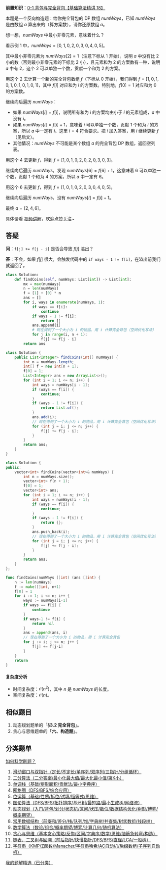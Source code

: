 **前置知识**：[0-1 背包与完全背包【基础算法精讲 18】](https://www.bilibili.com/video/BV16Y411v7Y6/)

本题是一个反向构造题：给你完全背包的 DP 数组 $\textit{numWays}$，已知 $\textit{numWays}$ 是由数组 $a$ 算出来的（算方案数），请你还原数组 $a$。

想一想，$\textit{numWays}$ 中最小非零元素，意味着什么？

看示例 1 中，$\textit{numWays} = [0,1,0,2,0,3,0,4,0,5]$。

其中最小非零元素为 $\textit{numWays}[2]=1$（注意下标从 $1$ 开始），说明 $a$ 中没有比 $2$ 小的数（否则最小非零元素的下标比 $2$ 小），且元素和为 $2$ 的方案数有一种，说明 $a$ 中有 $2$，这个 $2$ 可以单独一个数，贡献一个和为 $2$ 的方案。

用这个 $2$ 去计算一个新的完全背包数组 $f$（下标从 $0$ 开始），我们得到 $f = [1,0,1,0,1,0,1,0,1,0,1]$，其中 $f[i]$ 对应和为 $i$ 的方案数。特别地，$f[0]=1$ 对应和为 $0$ 的方案数。

继续向后遍历 $\textit{numWays}$：

- 如果 $\textit{numWays}[i] = f[i]$，说明所有和为 $i$ 的方案均由小于 $i$ 的元素组成，$a$ 中没有 $i$。
- 如果 $\textit{numWays}[i] = f[i]+1$，意味着 $i$ 可以单独一个数，贡献 $1$ 个和为 $i$ 的方案，所以 $a$ 中一定有 $i$。这里 $i=4$ 符合要求。把 $i$ 加入答案，用 $i$ 继续更新 $f$（见后文）。
- 其他情况：$\textit{numWays}$ 不可能是某个数组 $a$ 的完全背包 DP 数组，返回空列表。

用这个 $4$ 去更新 $f$，得到 $f =[1,0,1,0,2,0,2,0,3,0,3]$。

继续向后遍历 $\textit{numWays}$，发现 $\textit{numWays}[6] = f[6]+1$，这意味着 $6$ 可以单独一个数，贡献 $1$ 个和为 $4$ 的方案，所以 $a$ 中一定有 $6$。

用这个 $6$ 去更新 $f$，得到 $f =[1,0,1,0,2,0,3,0,4,0,5]$。

继续向后遍历 $\textit{numWays}$，没有 $\textit{numWays}[i] = f[i]+1$。

最终 $a=[2,4,6]$。

具体请看 [视频讲解](https://www.bilibili.com/video/BV1GCNRzgEYp/?t=9m14s)，欢迎点赞关注~

## 答疑

**问**：`f[j] += f[j - i]` 是否会导致 $f[j]$ 溢出？

**答**：不会，如果 $f[j]$ 很大，会触发代码中的 `if ways - 1 != f[i]`，在溢出前我们就返回了。

```py [sol-Python3]
class Solution:
    def findCoins(self, numWays: List[int]) -> List[int]:
        mx = max(numWays)
        n = len(numWays)
        f = [1] + [0] * n
        ans = []
        for i, ways in enumerate(numWays, 1):
            if ways == f[i]:
                continue
            if ways - 1 != f[i]:
                return []
            ans.append(i)
            # 现在得到了一个大小为 i 的物品，用 i 计算完全背包（空间优化写法）
            for j in range(i, n + 1):
                f[j] += f[j - i]
        return ans
```

```java [sol-Java]
class Solution {
    public List<Integer> findCoins(int[] numWays) {
        int n = numWays.length;
        int[] f = new int[n + 1];
        f[0] = 1;
        List<Integer> ans = new ArrayList<>();
        for (int i = 1; i <= n; i++) {
            int ways = numWays[i - 1];
            if (ways == f[i]) {
                continue;
            }
            if (ways - 1 != f[i]) {
                return List.of();
            }
            ans.add(i);
            // 现在得到了一个大小为 i 的物品，用 i 计算完全背包（空间优化写法）
            for (int j = i; j <= n; j++) {
                f[j] += f[j - i];
            }
        }
        return ans;
    }
}
```

```cpp [sol-C++]
class Solution {
public:
    vector<int> findCoins(vector<int>& numWays) {
        int n = numWays.size();
        vector<int> f(n + 1);
        f[0] = 1;
        vector<int> ans;
        for (int i = 1; i <= n; i++) {
            int ways = numWays[i - 1];
            if (ways == f[i]) {
                continue;
            }
            if (ways - 1 != f[i]) {
                return {};
            }
            ans.push_back(i);
            // 现在得到了一个大小为 i 的物品，用 i 计算完全背包（空间优化写法）
            for (int j = i; j <= n; j++) {
                f[j] += f[j - i];
            }
        }
        return ans;
    }
};
```

```go [sol-Go]
func findCoins(numWays []int) (ans []int) {
	n := len(numWays)
	f := make([]int, n+1)
	f[0] = 1
	for i := 1; i <= n; i++ {
		ways := numWays[i-1]
		if ways == f[i] {
			continue
		}
		if ways-1 != f[i] {
			return nil
		}
		ans = append(ans, i)
		// 现在得到了一个大小为 i 的物品，用 i 计算完全背包
		for j := i; j <= n; j++ {
			f[j] += f[j-i]
		}
	}
	return
}
```

#### 复杂度分析

- 时间复杂度：$\mathcal{O}(n^2)$，其中 $n$ 是 $\textit{numWays}$ 的长度。
- 空间复杂度：$\mathcal{O}(n)$。

## 相似题目

1. 动态规划题单的「**§3.2 完全背包**」。
2. 贪心与思维题单的「**六、构造题**」。

## 分类题单

[如何科学刷题？](https://leetcode.cn/circle/discuss/RvFUtj/)

1. [滑动窗口与双指针（定长/不定长/单序列/双序列/三指针/分组循环）](https://leetcode.cn/circle/discuss/0viNMK/)
2. [二分算法（二分答案/最小化最大值/最大化最小值/第K小）](https://leetcode.cn/circle/discuss/SqopEo/)
3. [单调栈（基础/矩形面积/贡献法/最小字典序）](https://leetcode.cn/circle/discuss/9oZFK9/)
4. [网格图（DFS/BFS/综合应用）](https://leetcode.cn/circle/discuss/YiXPXW/)
5. [位运算（基础/性质/拆位/试填/恒等式/思维）](https://leetcode.cn/circle/discuss/dHn9Vk/)
6. [图论算法（DFS/BFS/拓扑排序/基环树/最短路/最小生成树/网络流）](https://leetcode.cn/circle/discuss/01LUak/)
7. [动态规划（入门/背包/划分/状态机/区间/状压/数位/数据结构优化/树形/博弈/概率期望）](https://leetcode.cn/circle/discuss/tXLS3i/)
8. [常用数据结构（前缀和/差分/栈/队列/堆/字典树/并查集/树状数组/线段树）](https://leetcode.cn/circle/discuss/mOr1u6/)
9. [数学算法（数论/组合/概率期望/博弈/计算几何/随机算法）](https://leetcode.cn/circle/discuss/IYT3ss/)
10. [贪心与思维（基本贪心策略/反悔/区间/字典序/数学/思维/脑筋急转弯/构造）](https://leetcode.cn/circle/discuss/g6KTKL/)
11. [链表、二叉树与回溯（前后指针/快慢指针/DFS/BFS/直径/LCA/一般树）](https://leetcode.cn/circle/discuss/K0n2gO/)
12. [字符串（KMP/Z函数/Manacher/字符串哈希/AC自动机/后缀数组/子序列自动机）](https://leetcode.cn/circle/discuss/SJFwQI/)

[我的题解精选（已分类）](https://github.com/EndlessCheng/codeforces-go/blob/master/leetcode/SOLUTIONS.md)
